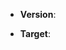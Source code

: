 <!-- Which version of electron-builder are you using? -->
* **Version**: 

<!-- Which version of electron-updater are you using (if applicable)? -->

<!-- What target are you building for? -->
* **Target**: 

<!-- Enter your issue details below this comment. -->
<!-- If you want, you can donate to increase issue priority (https://github.com/electron-userland/electron-builder/wiki/Donations) -->